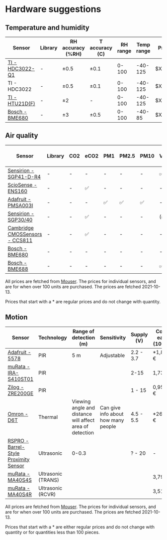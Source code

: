 # Hardware suggestions

## Temperature and humidity
| Sensor | Library | RH accuracy (%RH)| T accuracy (C)| RH range | Temp range | Price |
|--------|---------|------------------|---------------|----------|------------|-------|
|[TI - HDC3022-Q1](https://www.ti.com/lit/ds/symlink/hdc3022-q1.pdf?ts=1699898725445&ref_url=https%253A%252F%252Fwww.ti.com%252Fproduct%252FHDC3022-Q1%253FkeyMatch%253DHDC3022-Q1%2526tisearch%253Dsearch-everything%2526usecase%253DGPN-ALT)|    -   |±0.5               |±0.1            |0-100     |-40-125     | $XX.XX |
|TI - HDC3022 |      -   |±0.5               |±0.1            |0-100     |-40-125     | $XX.XX |
|[TI - HTU21D(F)](https://cdn-shop.adafruit.com/datasheets/1899_HTU21D.pdf) |    -   |±2                 |       -        |0-100     |-40-125     | $XX.XX |
|[Bosch - BME680](https://www.bosch-sensortec.com/products/environmental-sensors/gas-sensors/bme680/) | - | ±3 | ±0.5 | 0-100 | -40-85 | $XX.XX |


## Air quality


| Sensor | Library | CO2 | eCO2 | PM1 | PM2.5 | PM10 | VOC | TVOC | NOx | AQI | VSCs | Cost ea (100+) |
|--------|---------|-----|------|-----|-------|------|-----|------|-----|-----|------|------|
|[Sensirion - SGP41-D-R4](https://sensirion.com/media/documents/5FE8673C/61E96F50/Sensirion_Gas_Sensors_Datasheet_SGP41.pdf)| - | - | - | - | - | - | ✅ | - | ✅ |-|- | 5,31 €	 |
|[ScioSense - ENS160](https://www.mouser.com/datasheet/2/1081/SC_001224_DS_1_ENS160_Datasheet_Rev_0_95-2258311.pdf)| - | - | ✅ | - | - | - | - | ✅ | - | ✅ |- | 6,08 € |
|[Adafruit - PMSA003I](https://www.mouser.com/datasheet/2/737/4505_PMSA003I_series_data_manual_English_V2_6-2490334.pdf) | - | - | - | ✅ | ✅ | ✅ | - | - | - | - | - |*41,80 €	 |
|[Sensirion - SGP30/40](https://docs.rs-online.com/1956/A700000007055193.pdf) | - | - | ✅ | - | - | - | (✅) | ✅ | - | - | - | N/A, 5,16 € |
|[Cambridge CMOSSensors  - CCS811](https://www.sciosense.com/wp-content/uploads/documents/SC-001232-DS-3-CCS811B-Datasheet-Revision-2.pdf) | - | - | ✅ | - | - | - | - | ✅ | - | - | - | - |
|[Bosch - BME680](https://www.bosch-sensortec.com/products/environmental-sensors/gas-sensors/bme680/) | - | - | - | - | - | - | - | - | - | ✅ | - | 6,37 €	 |
|[Bosch - BME688](https://www.bosch-sensortec.com/products/environmental-sensors/gas-sensors/bme688/) | - | - | - | - | - | - | ✅ | - | - | - | ✅ | 6,85 €	 |

All prices are fetched from [Mouser](https://www.mouser.se/). The prices for individual sensors, and are for when over 100 units are purchased. The prices are fetched 2021-10-13.

Prices that start with a * are regular prices and do not change with quantity.

## Motion

| Sensor | Technology | Range of detection (m) | Sensitivity | Supply (V) | Cost eac (100+) |
|--------|------------|------------------------|-------------|------------|------|
|[Adafruit - 5578](https://mm.digikey.com/Volume0/opasdata/d220001/medias/docus/5006/5578_Web.pdf)|PIR|5 m|Adjustable|2.2 - 3.7| *1,81 €	 |
|[muRata - IRA-S410ST01](https://www.murata.com/~/media/webrenewal/products/sensor/infrared/ira/ira-s410st01-e.ashx?la=en)|PIR|||2-15| 1,73 €	|
|[Zilog - ZRE200GE](https://www.zilog.com/docs/zmotion/PS0402.pdf)|PIR|||1 - 15| 0,958 € |
|[Omron - D6T](https://docs.rs-online.com/1ec1/0900766b8165dbfb.pdf)|Thermal|Viewing angle and distance will affect area of detection|Can give info about how many people| 4.5 - 5.5| *26,18 €|
|[RSPRO - Barrel-Style Proximity Sensor](https://docs.rs-online.com/c0bf/0900766b816c0809.pdf)|Ultrasonic|0-0.3||? - 20| - |
|[muRata - MA40S4S](https://www.murata.com/en-us/products/productdata/8797589340190/MASPOPSE.pdf)|Ultrasonic (TRANS)||||3,79 €	 |
|[muRata - MA40S4R](https://www.murata.com/en-us/products/productdata/8797589274654/MASPOPRE.pdf)|Ultrasonic (RCVR)|||| 3,51 €	|

All prices are fetched from [Mouser](https://www.mouser.se/). The prices for individual sensors, and are for when over 100 units are purchased. The prices are fetched 2021-10-13.

Prices that start with a * are either regular prices and do not change with quantity or for quantities less than 100 pieces.


